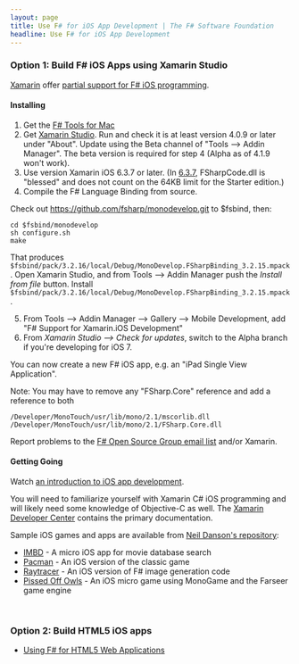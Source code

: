 ```yaml
---
layout: page
title: Use F# for iOS App Development | The F# Software Foundation
headline: Use F# for iOS App Development
---
```


### Option 1: Build F# iOS Apps using Xamarin Studio

[Xamarin](http://xamarin.com) offer [partial support for F# iOS programming](http://docs.xamarin.com/guides/cross-platform/fsharp). 

#### Installing

1. Get the [F# Tools for Mac](/use/mac)
2. Get [Xamarin Studio](http://xamarin.com/download). Run and check it is at least version 4.0.9 or later under "About". Update using the Beta channel of "Tools --> Addin Manager".  The beta version is required for step 4 (Alpha as of 4.1.9 won't work).
3. Use version Xamarin iOS 6.3.7 or later.
 (In [6.3.7](http://docs.xamarin.com/releases/ios/xamarin.ios_6/xamarin.ios_6.3),
 FSharpCode.dll is "blessed" and does not count on the 64KB limit for the Starter edition.)
4. Compile the F# Language Binding from source.

Check out https://github.com/fsharp/monodevelop.git to $fsbind, then:

    cd $fsbind/monodevelop
    sh configure.sh
    make

That produces ```$fsbind/pack/3.2.16/local/Debug/MonoDevelop.FSharpBinding_3.2.15.mpack```.  Open Xamarin Studio, and from
Tools --> Addin Manager push the _Install from file_ button.  Install ```$fsbind/pack/3.2.16/local/Debug/MonoDevelop.FSharpBinding_3.2.15.mpack```. 

5. From Tools --> Addin Manager --> Gallery --> Mobile Development, add "F# Support for Xamarin.iOS Development" 
6. From _Xamarin Studio --> Check for updates_, switch to the Alpha branch if you're developing for iOS 7.


You can now create a new F# iOS app, e.g. an "iPad Single View Application". 

Note: You may have to remove any "FSharp.Core" reference and add a reference to both

    /Developer/MonoTouch/usr/lib/mono/2.1/mscorlib.dll 
    /Developer/MonoTouch/usr/lib/mono/2.1/FSharp.Core.dll 

Report problems to the [F# Open Source Group email list](http://fsharp.github.com/fsharp) and/or Xamarin.

#### Getting Going

Watch [an introduction to iOS app development](http://skillsmatter.com/podcast/scala/f-on-ipad-and-iphone-with-xamarin-studio/mh-7404).

You will need to familiarize yourself with Xamarin C# iOS programming and will likely need some knowledge of 
Objective-C as well.  The [Xamarin Developer Center](http://docs.xamarin.com/) contains the primary documentation. 

Sample iOS games and apps are available from [Neil Danson's repository](https://bitbucket.org/thedo666/):

* [IMBD](https://bitbucket.org/thedo666/imdb) -  A micro iOS app for movie database search
* [Pacman](https://bitbucket.org/thedo666/pacman) -  An iOS version of the classic game 
* [Raytracer](https://bitbucket.org/thedo666/raytracer) - An iOS version of F# image generation code
* [Pissed Off Owls](https://bitbucket.org/thedo666/pissed-off-owls) - An iOS micro game using MonoGame and the Farseer game engine


<br />


### Option 2: Build HTML5 iOS apps

* [Using F# for HTML5 Web Applications](/use/html5)

